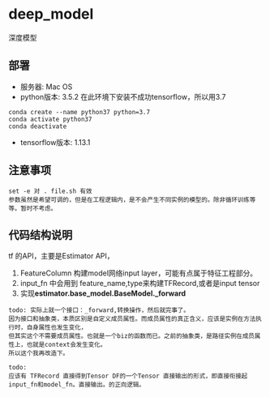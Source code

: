 # deep_model

深度模型

## 部署

- 服务器: Mac OS
- python版本: 3.5.2 在此环境下安装不成功tensorflow，所以用3.7

```
conda create --name python37 python=3.7
conda activate python37
conda deactivate
```

- tensorflow版本: 1.13.1

## 注意事项

```
set -e 对 . file.sh 有效
参数虽然是希望可调的，但是在工程逻辑内，是不会产生不同实例的模型的。除非循环训练等等。暂时不考虑。
```

## 代码结构说明

tf 的API，主要是Estimator API，
1. FeatureColumn 构建model网络input layer，可能有点属于特征工程部分。
2. input_fn 中会用到 feature_name,type来构建TFRecord,或者是input tensor
3. 实现**estimator.base_model.BaseModel._forward**

```
todo: 实际上就一个接口：_forward,转换操作，然后就完事了。
因为接口和抽象类，本质区别是自定义成员属性。而成员属性的真正含义，应该是实例在方法执行时，自身属性也发生变化，
但其实这个不需要成员属性。也就是一个biz的函数而已。之前的抽象类，是路径实例在成员属性上，也就是context会发生变化。
所以这个我再改造下。

todo:
应该有 TFRecord 直接得到Tensor DF的一个Tensor 直接输出的形式，即直接衔接起input_fn和model_fn。直接输出。的正向逻辑。
```